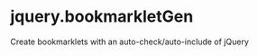 jquery.bookmarkletGen
================

Create bookmarklets with an auto-check/auto-include of jQuery
